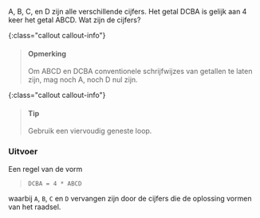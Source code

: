 A, B, C, en D zijn alle verschillende cijfers. Het getal DCBA is gelijk aan 4 keer het getal ABCD. Wat zijn de cijfers?

{:class="callout callout-info"}
> #### Opmerking
> Om ABCD en DCBA conventionele schrijfwijzes van getallen te laten zijn, mag noch A, noch D nul zijn.

{:class="callout callout-info"}
> #### Tip
> Gebruik een viervoudig geneste loop.

### Uitvoer

Een regel van de vorm

> `DCBA = 4 * ABCD`

waarbij `A`, `B`, `C` en `D` vervangen zijn door de cijfers die de oplossing vormen van het raadsel.
